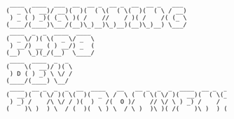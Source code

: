 <pre>
 ____  ____  ___  __  __ _  __ _  __  __ _   ___                
(  _ \(  __)/ __)(  )(  ( \(  ( \(  )(  ( \ / __)               
 ) _ ( ) _)( (_ \ )( /    //    / )( /    /( (_ \               
(____/(____)\___/(__)\_)__)\_)__)(__)\_)__) \___/               
 ____  _  _  ____  ____                                         
(  _ \/ )( \(  _ \/ _  \                                        
 ) __/) __ ( ) __/) _  (                                        
(__)  \_)(_/(__)  \____/                                        
 ____  ____  _  _                                               
(    \(  __)/ )( \                                              
 ) D ( ) _) \ \/ /                                              
(____/(____) \__/                                               
 ____  __ _  _  _  __  ____   __   __ _  _  _  ____  __ _  ____ 
(  __)(  ( \/ )( \(  )(  _ \ /  \ (  ( \( \/ )(  __)(  ( \(_  _)
 ) _) /    /\ \/ / )(  )   /(  O )/    // \/ \ ) _) /    /  )(  
(____)\_)__) \__/ (__)(__\_) \__/ \_)__)\_)(_/(____)\_)__) (__) 
</pre>
